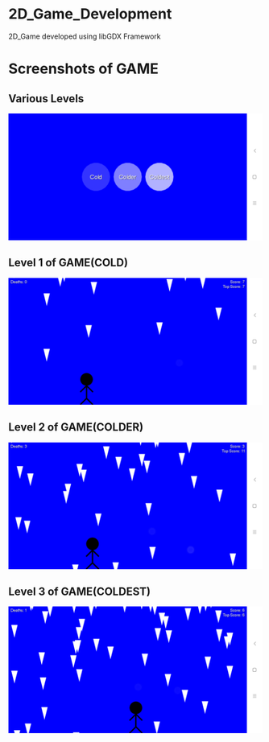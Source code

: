 # 2D_Game_Development
2D_Game developed using libGDX Framework

# Screenshots of GAME

## Various Levels

<img src="images/Screenshot_2019-07-19-00-15-17-235_com.example.game_dev.png">



## Level 1 of GAME(COLD)



<img src="images/cold.png">



## Level 2 of GAME(COLDER)



<img src="images/colder.png">



## Level 3 of GAME(COLDEST)



<img src="images/coldest.png">
